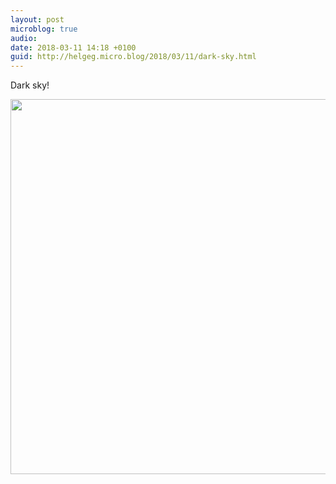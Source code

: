 ```yaml
---
layout: post
microblog: true
audio: 
date: 2018-03-11 14:18 +0100
guid: http://helgeg.micro.blog/2018/03/11/dark-sky.html
---
```

Dark sky!

<img src="http://microblog.helgegudmundsen.com/uploads/2018/40af644cd8.jpg" width="600" height="600" />
